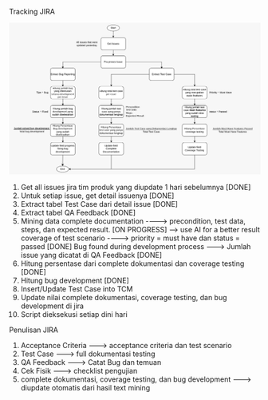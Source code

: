 Tracking JIRA

![img](<Plan Tracker Jira.jpeg>)

1. Get all issues jira tim produk yang diupdate 1 hari sebelumnya [DONE]
2. Untuk setiap issue, get detail issuenya [DONE]
3. Extract tabel Test Case dari detail issue [DONE]
4. Extract tabel QA Feedback [DONE]
5. Mining data
    complete documentation ---->  precondition, test data, steps, dan expected result. [ON PROGRESS] --> use AI for a better result
    coverage of test scenario ----> priority = must have dan status = passed [DONE]
    Bug found during development process ---> Jumlah issue yang dicatat di QA Feedback [DONE]
6. Hitung persentase dari complete dokumentasi dan coverage testing [DONE]
7. Hitung bug development [DONE]
8. Insert/Update Test Case into TCM
9. Update nilai complete dokumentasi, coverage testing, dan bug development di jira
10. Script dieksekusi setiap dini hari

Penulisan JIRA
1. Acceptance Criteria ---> acceptance criteria dan test scenario 
2. Test Case ---> full dokumentasi testing
3. QA Feedback ---> Catat Bug dan temuan
4. Cek Fisik ---> checklist pengujian
5. complete dokumentasi, coverage testing, dan bug development ---> diupdate otomatis dari hasil text mining